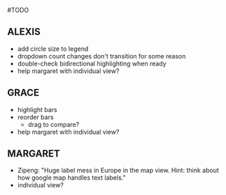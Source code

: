 #TODO

## ALEXIS
- add circle size to legend
- dropdown count changes don't transition for some reason
- double-check bidirectional highlighting when ready
- help margaret with individual view?

## GRACE
- highlight bars
- reorder bars
  - drag to compare?
- help margaret with individual view?
  
## MARGARET
- Zipeng: "Huge label mess in Europe in the map view. Hint: think about how google map handles text labels."
- individual view?